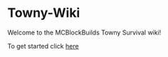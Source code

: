 # Towny-Wiki

Welcome to the MCBlockBuilds Towny Survival wiki!

To get started click [here](https://github.com/MCBlockBuilds/Towny-Wiki/wiki)
